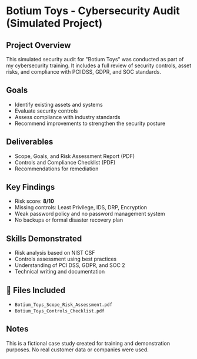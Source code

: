 # Botium Toys - Cybersecurity Audit (Simulated Project)

## Project Overview
This simulated security audit for "Botium Toys" was conducted as part of my cybersecurity training. It includes a full review of security controls, asset risks, and compliance with PCI DSS, GDPR, and SOC standards.

## Goals
- Identify existing assets and systems
- Evaluate security controls
- Assess compliance with industry standards
- Recommend improvements to strengthen the security posture

## Deliverables
-  Scope, Goals, and Risk Assessment Report (PDF)
-  Controls and Compliance Checklist (PDF)
-  Recommendations for remediation

## Key Findings
- Risk score: **8/10**
- Missing controls: Least Privilege, IDS, DRP, Encryption
- Weak password policy and no password management system
- No backups or formal disaster recovery plan

## Skills Demonstrated
- Risk analysis based on NIST CSF
- Controls assessment using best practices
- Understanding of PCI DSS, GDPR, and SOC 2
- Technical writing and documentation

## 📁 Files Included
- `Botium_Toys_Scope_Risk_Assessment.pdf`
- `Botium_Toys_Controls_Checklist.pdf`

## Notes
This is a fictional case study created for training and demonstration purposes. No real customer data or companies were used.
